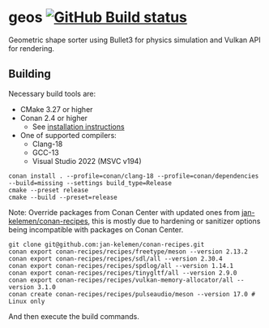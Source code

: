 # geos [![GitHub Build status](https://github.com/jan-kelemen/geos/actions/workflows/ci.yml/badge.svg?branch=master)](https://github.com/jan-kelemen/geos/actions/workflows/ci.yml)

Geometric shape sorter using Bullet3 for physics simulation and Vulkan API for rendering.

## Building
Necessary build tools are:
* CMake 3.27 or higher
* Conan 2.4 or higher
  * See [installation instructions](https://docs.conan.io/2/installation.html)
* One of supported compilers:
  * Clang-18
  * GCC-13
  * Visual Studio 2022 (MSVC v194)

```
conan install . --profile=conan/clang-18 --profile=conan/dependencies --build=missing --settings build_type=Release
cmake --preset release
cmake --build --preset=release
```

Note: Override packages from Conan Center with updated ones from [jan-kelemen/conan-recipes](https://github.com/jan-kelemen/conan-recipes), this is mostly due to hardening or sanitizer options being incompatible with packages on Conan Center.
```
git clone git@github.com:jan-kelemen/conan-recipes.git
conan export conan-recipes/recipes/freetype/meson --version 2.13.2
conan export conan-recipes/recipes/sdl/all --version 2.30.4
conan export conan-recipes/recipes/spdlog/all --version 1.14.1
conan export conan-recipes/recipes/tinygltf/all --version 2.9.0
conan export conan-recipes/recipes/vulkan-memory-allocator/all --version 3.1.0
conan create conan-recipes/recipes/pulseaudio/meson --version 17.0 # Linux only
```

And then execute the build commands.
